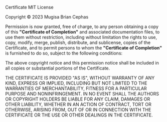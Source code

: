 Certificate MIT License

Copyright © 2023 Mugisa Brian Cephas

Permission is now granted, free of charge, to any person obtaining a copy
of this **"Certificate of Completion"** and associated documentation files,
to use them without restriction, including without limitation the rights
to use, copy, modify, merge, publish, distribute, and sublicense,
copies of the Certificate, and to permit persons to whom the **"Certificate of Completion"**
is furnished to do so, subject to the following conditions:

The above copyright notice and this permission notice shall be included in all
copies or substantial portions of the Certificate.

THE CERTIFICATE IS PROVIDED "AS IS", WITHOUT WARRANTY OF ANY KIND, EXPRESS OR
IMPLIED, INCLUDING BUT NOT LIMITED TO THE WARRANTIES OF MERCHANTABILITY,
FITNESS FOR A PARTICULAR PURPOSE AND NONINFRINGEMENT. IN NO EVENT SHALL THE
AUTHORS OR COPYRIGHT HOLDERS BE LIABLE FOR ANY CLAIM, DAMAGES OR OTHER
LIABILITY, WHETHER IN AN ACTION OF CONTRACT, TORT OR OTHERWISE, ARISING FROM,
OUT OF OR IN CONNECTION WITH THE CERTIFICATE OR THE USE OR OTHER DEALINGS IN THE
CERTIFICATE.
